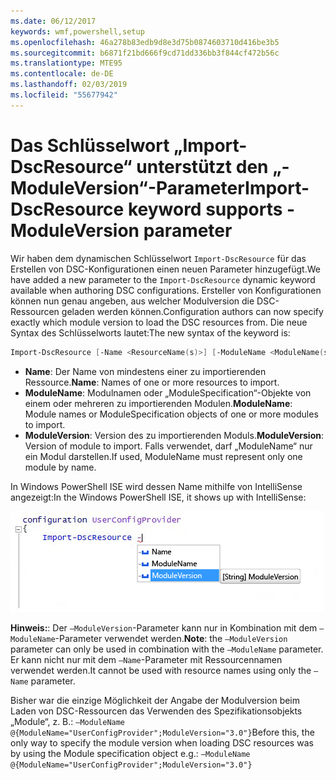 ```yaml
---
ms.date: 06/12/2017
keywords: wmf,powershell,setup
ms.openlocfilehash: 46a278b83edb9d8e3d75b0874603710d416be3b5
ms.sourcegitcommit: b6871f21bd666f9cd71dd336bb3f844cf472b56c
ms.translationtype: MTE95
ms.contentlocale: de-DE
ms.lasthandoff: 02/03/2019
ms.locfileid: "55677942"
---
```

# <a name="import-dscresource-keyword-supports--moduleversion-parameter"></a><span data-ttu-id="5d4b3-102">Das Schlüsselwort „Import-DscResource“ unterstützt den „-ModuleVersion“-Parameter</span><span class="sxs-lookup"><span data-stu-id="5d4b3-102">Import-DscResource keyword supports -ModuleVersion parameter</span></span>

<span data-ttu-id="5d4b3-103">Wir haben dem dynamischen Schlüsselwort `Import-DscResource` für das Erstellen von DSC-Konfigurationen einen neuen Parameter hinzugefügt.</span><span class="sxs-lookup"><span data-stu-id="5d4b3-103">We have added a new parameter to the `Import-DscResource` dynamic keyword available when authoring DSC configurations.</span></span> <span data-ttu-id="5d4b3-104">Ersteller von Konfigurationen können nun genau angeben, aus welcher Modulversion die DSC-Ressourcen geladen werden können.</span><span class="sxs-lookup"><span data-stu-id="5d4b3-104">Configuration authors can now specify exactly which module version to load the DSC resources from.</span></span> <span data-ttu-id="5d4b3-105">Die neue Syntax des Schlüsselworts lautet:</span><span class="sxs-lookup"><span data-stu-id="5d4b3-105">The new syntax of the keyword is:</span></span>

```powershell
Import-DscResource [-Name <ResourceName(s)>] [-ModuleName <ModuleName(s)>] [-ModuleVersion <ModuleVersion>]
```

* <span data-ttu-id="5d4b3-106">**Name**: Der Name von mindestens einer zu importierenden Ressource.</span><span class="sxs-lookup"><span data-stu-id="5d4b3-106">**Name**: Names of one or more resources to import.</span></span>
* <span data-ttu-id="5d4b3-107">**ModuleName**: Modulnamen oder „ModuleSpecification“-Objekte von einem oder mehreren zu importierenden Modulen.</span><span class="sxs-lookup"><span data-stu-id="5d4b3-107">**ModuleName**: Module names or ModuleSpecification objects of one or more modules to import.</span></span>
* <span data-ttu-id="5d4b3-108">**ModuleVersion**: Version des zu importierenden Moduls.</span><span class="sxs-lookup"><span data-stu-id="5d4b3-108">**ModuleVersion**: Version of module to import.</span></span> <span data-ttu-id="5d4b3-109">Falls verwendet, darf „ModuleName“ nur ein Modul darstellen.</span><span class="sxs-lookup"><span data-stu-id="5d4b3-109">If used, ModuleName must represent only one module by name.</span></span>

<span data-ttu-id="5d4b3-110">In Windows PowerShell ISE wird dessen Name mithilfe von IntelliSense angezeigt:</span><span class="sxs-lookup"><span data-stu-id="5d4b3-110">In the Windows PowerShell ISE, it shows up with IntelliSense:</span></span>

![](../images/Import-DscResource-Modversion.jpg)

<span data-ttu-id="5d4b3-111">**Hinweis:**: Der `–ModuleVersion`-Parameter kann nur in Kombination mit dem `–ModuleName`-Parameter verwendet werden.</span><span class="sxs-lookup"><span data-stu-id="5d4b3-111">**Note**: the `–ModuleVersion` parameter can only be used in combination with the `–ModuleName` parameter.</span></span> <span data-ttu-id="5d4b3-112">Er kann nicht nur mit dem `–Name`-Parameter mit Ressourcennamen verwendet werden.</span><span class="sxs-lookup"><span data-stu-id="5d4b3-112">It cannot be used with resource names using only the `–Name` parameter.</span></span>

<span data-ttu-id="5d4b3-113">Bisher war die einzige Möglichkeit der Angabe der Modulversion beim Laden von DSC-Ressourcen das Verwenden des Spezifikationsobjekts „Module“, z. B.: `–ModuleName @{ModuleName="UserConfigProvider";ModuleVersion="3.0"}`</span><span class="sxs-lookup"><span data-stu-id="5d4b3-113">Before this, the only way to specify the module version when loading DSC resources was by using the Module specification object e.g.: `–ModuleName @{ModuleName="UserConfigProvider";ModuleVersion="3.0"}`</span></span>

